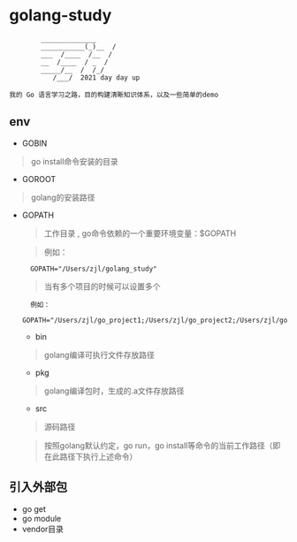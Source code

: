 # golang-study

            ______________
            ___________(_)__  /
            ___  /____  /__  / 
            __  /____  / _  /  
            _____/__  /  /_/   
               /___/  2021 day day up
     
    我的 Go 语言学习之路，目的构建清晰知识体系，以及一些简单的demo
## env

- GOBIN

> go install命令安装的目录
    
- GOROOT

> golang的安装路径

- GOPATH 

    > 工作目录 , go命令依赖的一个重要环境变量：$GOPATH

    > 例如：
                                                  
        GOPATH="/Users/zjl/golang_study"
    
    > 当有多个项目的时候可以设置多个
                                                                                                                                                             
        例如：
        GOPATH="/Users/zjl/go_project1;/Users/zjl/go_project2;/Users/zjl/go_project3;"  

    - bin
     
    > golang编译可执行文件存放路径
    
    - pkg
     
    > golang编译包时，生成的.a文件存放路径
    
    - src 
    
    > 源码路径
    
    > 按照golang默认约定，go run，go install等命令的当前工作路径（即在此路径下执行上述命令）

## 引入外部包

- go get
- go module
- vendor目录